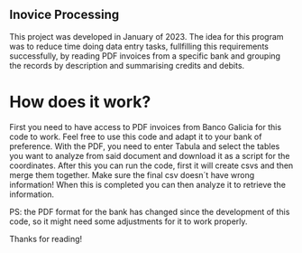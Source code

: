 ## Inovice Processing
This project was developed in January of 2023. The idea for this program was to reduce time doing data entry tasks, fullfilling this requirements successfully, by reading PDF invoices from a specific bank and grouping
the records by description and summarising credits and debits.

# How does it work?
First you need to have access to PDF invoices from Banco Galicia for this code to work. Feel free to use this code and adapt it to your bank of preference.
With the PDF, you need to enter Tabula and select the tables you want to analyze from said document and download it as a script for the coordinates.
After this you can run the code, first it will create csvs and then merge them together. Make sure the final csv doesn´t have wrong information!
When this is completed you can then analyze it to retrieve the information.

PS: the PDF format for the bank has changed since the development of this code, so it might need some adjustments for it to work properly.

Thanks for reading!
